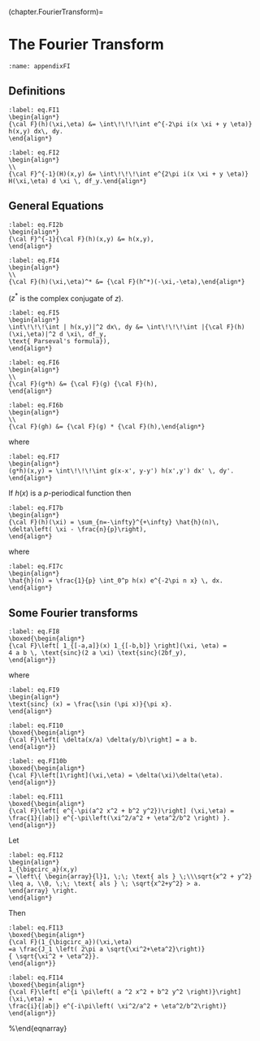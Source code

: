 (chapter.FourierTransform)=
# The Fourier Transform

```{index} The Fourier Transform
:name: appendixFI
```
## Definitions

```{math}
:label: eq.FI1
\begin{align*}
{\cal F}(h)(\xi,\eta) &= \int\!\!\!\int e^{-2\pi i(x \xi + y \eta)} h(x,y) dx\, dy.
\end{align*}
```
```{math}
:label: eq.FI2
\begin{align*}
\\
{\cal F}^{-1}(H)(x,y) &= \int\!\!\!\int e^{2\pi i(x \xi + y \eta)} H(\xi,\eta) d \xi \, df_y.\end{align*}
```
## General Equations

```{math}
:label: eq.FI2b
\begin{align*}
{\cal F}^{-1}{\cal F}(h)(x,y) &= h(x,y),
\end{align*}
```
```{math}
:label: eq.FI4
\begin{align*}
\\
{\cal F}(h)(\xi,\eta)^* &= {\cal F}(h^*)(-\xi,-\eta),\end{align*}
```
($z^*$ is the complex conjugate of $z$).

```{math}
:label: eq.FI5
\begin{align*}
\int\!\!\!\int | h(x,y)|^2 dx\, dy &= \int\!\!\!\int |{\cal F}(h)(\xi,\eta)|^2 d \xi\, df_y,
\text{ Parseval's formula}),
\end{align*}
```
```{math}
:label: eq.FI6
\begin{align*}
\\
{\cal F}(g*h) &= {\cal F}(g) {\cal F}(h),
\end{align*}
```
```{math}
:label: eq.FI6b
\begin{align*}
\\
{\cal F}(gh) &= {\cal F}(g) * {\cal F}(h),\end{align*}
```
where

```{math}
:label: eq.FI7
\begin{align*}
(g*h)(x,y) = \int\!\!\!\int g(x-x', y-y') h(x',y') dx' \, dy'.
\end{align*}
```
If $h(x)$ is a $p$-periodical function then

```{math}
:label: eq.FI7b
\begin{align*}
{\cal F}(h)(\xi) = \sum_{n=-\infty}^{+\infty} \hat{h}(n)\, \delta\left( \xi - \frac{n}{p}\right),
\end{align*}
```
where

```{math}
:label: eq.FI7c
\begin{align*}
\hat{h}(n) = \frac{1}{p} \int_0^p h(x) e^{-2\pi n x} \, dx.
\end{align*}
```
## Some Fourier transforms


```{math}
:label: eq.FI8
\boxed{\begin{align*}
{\cal F}\left[ 1_{[-a,a]}(x) 1_{[-b,b]} \right](\xi, \eta) =
4 a b \, \text{sinc}(2 a \xi) \text{sinc}(2bf_y),
\end{align*}}
```

where

```{math}
:label: eq.FI9
\begin{align*}
\text{sinc} (x) = \frac{\sin (\pi x)}{\pi x}.
\end{align*}
```


```{math}
:label: eq.FI10
\boxed{\begin{align*}
{\cal F}\left[ \delta(x/a) \delta(y/b)\right] = a b.
\end{align*}}
```


```{math}
:label: eq.FI10b
\boxed{\begin{align*}
{\cal F}\left[1\right](\xi,\eta) = \delta(\xi)\delta(\eta).
\end{align*}}
```


```{math}
:label: eq.FI11
\boxed{\begin{align*}
{\cal F}\left[ e^{-\pi(a^2 x^2 + b^2 y^2})\right] (\xi,\eta) =
\frac{1}{|ab|} e^{-\pi\left(\xi^2/a^2 + \eta^2/b^2 \right) }.
\end{align*}}
```

Let

```{math}
:label: eq.FI12
\begin{align*}
1_{\bigcirc_a}(x,y)
= \left\{ \begin{array}{l}1, \;\; \text{ als } \;\\\sqrt{x^2 + y^2} \leq a, \\0, \;\; \text{ als } \; \sqrt{x^2+y^2} > a.
\end{array} \right.
\end{align*}
```
Then


```{math}
:label: eq.FI13
\boxed{\begin{align*}
{\cal F}(1_{\bigcirc_a})(\xi,\eta)
=a \frac{J_1 \left( 2\pi a \sqrt{\xi^2+\eta^2}\right)}
{ \sqrt{\xi^2 + \eta^2}}.
\end{align*}}
```


```{math}
:label: eq.FI14
\boxed{\begin{align*}
{\cal F}\left[ e^{i \pi\left( a ^2 x^2 + b^2 y^2 \right)}\right](\xi,\eta) =
\frac{i}{|ab|} e^{-i\pi\left( \xi^2/a^2 + \eta^2/b^2\right)}
\end{align*}}
```
%\end{eqnarray}